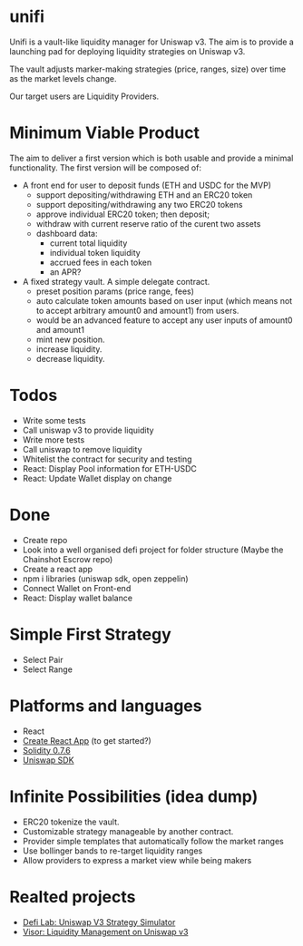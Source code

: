 
# unifi
Unifi is a vault-like liquidity manager for Uniswap v3. The aim is to provide a launching pad for deploying liquidity strategies on Uniswap v3.

The vault adjusts marker-making strategies (price, ranges, size) over time as the market levels change.

Our target users are Liquidity Providers.

# Minimum Viable Product
The aim to deliver a first version which is both usable and provide a minimal functionality. The first version will be composed of:

- A front end for user to deposit funds (ETH and USDC for the MVP)
    - support depositing/withdrawing ETH and an ERC20 token
    - support depositing/withdrawing any two ERC20 tokens 
    - approve individual ERC20 token; then deposit;
    - withdraw with current reserve ratio of the curent two assets
    - dashboard data: 
        - current total liquidity
        - individual token liquidity
        - accrued fees in each token
        - an APR?
- A fixed strategy vault. A simple delegate contract.
    - preset position params (price range, fees)
    - auto calculate token amounts based on user input (which means not to accept arbitrary amount0 and amount1) from users.
    - would be an advanced feature to accept any user inputs of amount0 and amount1
    - mint new position. 
    - increase liquidity.
    - decrease liquidity.

# Todos
- Write some tests
- Call uniswap v3 to provide liquidity
- Write more tests
- Call uniswap to remove liquidity
- Whitelist the contract for security and testing
- React: Display Pool information for ETH-USDC
- React: Update Wallet display on change

# Done
- Create repo
- Look into a well organised defi project for folder structure (Maybe the Chainshot Escrow repo)
- Create a react app
- npm i libraries (uniswap sdk, open zeppelin)
- Connect Wallet on Front-end
- React: Display wallet balance

# Simple First Strategy
- Select Pair
- Select Range 

# Platforms and languages
- React
- [Create React App](https://github.com/facebook/create-react-app) (to get started?)
- [Solidity 0.7.6](https://docs.soliditylang.org/en/v0.7.6/)
- [Uniswap SDK](https://docs.uniswap.org/SDK/)

# Infinite Possibilities (idea dump)
- ERC20 tokenize the vault.
- Customizable strategy manageable by another contract.
- Provider simple templates that automatically follow the market ranges
- Use bollinger bands to re-target liquidity ranges
- Allow providers to express a market view while being makers

# Realted projects
- [Defi Lab: Uniswap V3 Strategy Simulator](https://defi-lab.xyz/uniswapv3simulator)
- [Visor: Liquidity Management on Uniswap v3](https://www.visor.finance/)